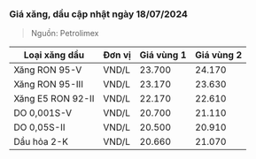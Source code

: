 
### Giá xăng, dầu cập nhật ngày 18/07/2024
> Nguồn: Petrolimex

| Loại xăng dầu     | Đơn vị | Giá vùng 1 | Giá vùng 2 |
|-------------------|--------|------------|------------|
| Xăng RON 95-V     | VND/L  |     23.700 |     24.170 |
| Xăng RON 95-III   | VND/L  |     23.170 |     23.630 |
| Xăng E5 RON 92-II | VND/L  |     22.170 |     22.610 |
| DO 0,001S-V       | VND/L  |     20.700 |     21.110 |
| DO 0,05S-II       | VND/L  |     20.500 |     20.910 |
| Dầu hỏa 2-K       | VND/L  |     20.660 |     21.070 |

